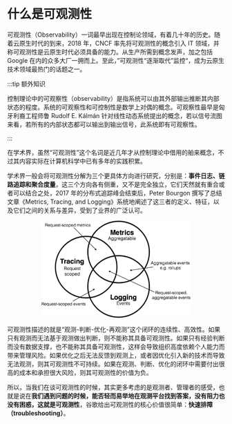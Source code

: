 # 什么是可观测性

可观测性（Observability）一词最早出现在控制论领域，有着几十年的历史。随着云原生时代的到来，2018 年，CNCF 率先将可观测性的概念引入 IT 领域，并称可观测性是云原生时代必须具备的能力。从生产所需到概念发声，加之包括 Google 在内的众多大厂一拥而上。至此，”可观测性“逐渐取代”监控“，成为云原生技术领域最热门的话题之一。

:::tip 额外知识

控制理论中的可观察性（observability）是指系统可以由其外部输出推断其内部状态的程度。系统的可观察性和可控制性是数学上对偶的概念。可观察性最早是匈牙利裔工程师鲁 Rudolf E. Kálmán 针对线性动态系统提出的概念，若以信号流图来看，若所有的内部状态都可以输出到输出信号，此系统即有可观察性。

:::

在学术界，虽然“可观测性”这个名词是近几年才从控制理论中借用的舶来概念，不过其内容实际在计算机科学中已有多年的实践积累。

学术界一般会将可观测性分解为三个更具体方向进行研究，分别是：**事件日志、链路追踪和聚合度量**，这三个方向各有侧重，又不是完全独立，它们天然就有重合或者可以结合之处，2017 年的分布式追踪峰会结束后，Peter Bourgon 撰写了总结文章《Metrics, Tracing, and Logging》系统地阐述了这三者的定义、特征，以及它们之间的关系与差异，受到了业界的广泛认可。

<div  align="center">
	<img src="../assets/observability.png" width = "350"  align=center />
</div>


可观测性描述的就是“观测-判断-优化-再观测”这个闭环的连续性、高效性。如果只有观测而无法基于观测做出判断，则不能称其具备可观测性。如果只有经验判断而没有数据支撑，也不能称其具备可观测性，这样会导致组织高度依赖个人能力而带来管理风险。如果优化之后无法反馈到观测上，或者因优化引入新的技术而导致无法观测，则其可观测性不可持续。如果在观测、判断、优化的闭环中需要付出很高的成本和承担很大风险，则其可观测性的价值为负。

所以，当我们在谈可观测性的时候，其实更多考虑的是观测者、管理者的感受，也就是说在**我们遇到问题的时候，能否轻而易举地在观测平台找到答案，没有阻力也没有困惑，这就是可观测性**，谷歌给出可观测性的核心价值很简单：**快速排障（troubleshooting）**。